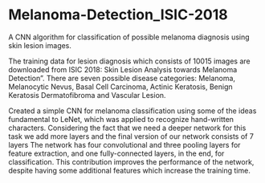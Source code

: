 # Melanoma-Detection_ISIC-2018
A CNN algorithm for classification of possible melanoma diagnosis using skin lesion images.

The training data for lesion diagnosis which consists of
10015 images are downloaded from ISIC 2018: Skin Lesion
Analysis towards Melanoma Detection”. There are seven possible disease categories:
Melanoma, Melanocytic Nevus, Basal Cell Carcinoma,
Actinic Keratosis, Benign Keratosis Dermatofibroma and
Vascular Lesion.

Created a simple CNN for melanoma classification using some of the ideas fundamental to LeNet, which was applied to recognize hand-written
characters. Considering the fact that we need a deeper network for this task we add more layers and the final version of our network consists of 7 layers The network has four convolutional and three pooling layers for feature extraction, and one fully-connected layers, in the end, for classification.
This contribution improves the performance of the network, despite having some additional features which increase the
training time. 


